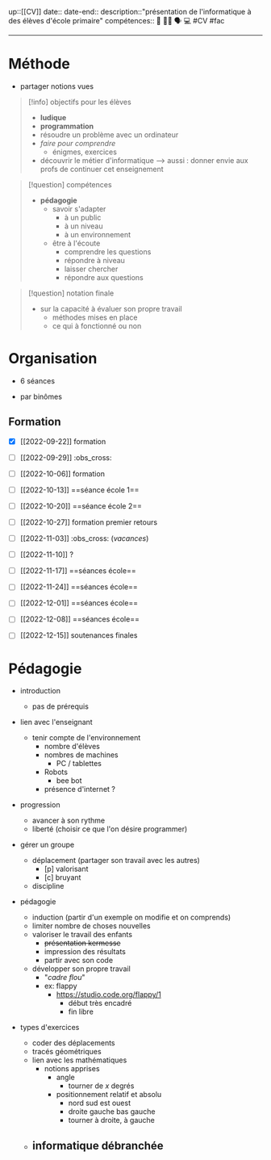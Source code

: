 up::[[CV]]
date::
date-end::
description::"présentation de l'informatique à des élèves d'école primaire"
compétences:: 🤝 🧑‍🏫 🗣️ 💻
#CV #fac

---

# Méthode
 - partager notions vues

> [!info] objectifs pour les élèves
>  - **ludique**
>  - **programmation**
>  - résoudre un problème avec un ordinateur
>  - _faire pour comprendre_
>      - énigmes, exercices
>  - découvrir le métier d'informatique
>  --> aussi : donner envie aux profs de continuer cet enseignement


> [!question] compétences
>  - **pédagogie**
>      - savoir s'adapter
>          - à un public
>          - à un niveau
>          - à un environnement
>      - être à l'écoute
>          - comprendre les questions
>          - répondre à niveau
>          - laisser chercher
>          - répondre aux questions


> [!question] notation finale
>  - sur la capacité à évaluer son propre travail
>      - méthodes mises en place
>      - ce qui à fonctionné ou non

# Organisation
 - 6 séances

 - par binômes

## Formation
 - [x] [[2022-09-22]] formation
 - [ ] [[2022-09-29]] :obs_cross:
 - [ ] [[2022-10-06]] formation
 - [ ] [[2022-10-13]] ==séance école 1==
 - [ ] [[2022-10-20]] ==séance école 2==
 - [ ] [[2022-10-27]] formation premier retours
 - [ ] [[2022-11-03]] :obs_cross: (_vacances_)
 - [ ] [[2022-11-10]] ?
 - [ ] [[2022-11-17]] ==séances école==
 - [ ] [[2022-11-24]] ==séances école==
 - [ ] [[2022-12-01]] ==séances école==
 - [ ] [[2022-12-08]] ==séances école==
 - [ ] [[2022-12-15]] soutenances finales


# Pédagogie

 - introduction
     - pas de prérequis

 - lien avec l'enseignant
     - tenir compte de l'environnement
         - nombre d'élèves
         - nombres de machines
             - PC / tablettes
         - Robots
             - bee bot
         - présence d'internet ?
 - progression
     - avancer à son rythme
     - liberté (choisir ce que l'on désire programmer)
 - gérer un groupe
     - déplacement (partager son travail avec les autres)
         - [p] valorisant
         - [c] bruyant
     - discipline

 - pédagogie
     - induction (partir d'un exemple on modifie et on comprends)
     - limiter nombre de choses nouvelles
     - valoriser le travail des enfants
         - ~~présentation kermesse~~
         - impression des résultats
         - partir avec son code
     - développer son propre travail
         - "_cadre flou_"
         - ex: flappy
             - https://studio.code.org/flappy/1
                 - début très encadré
                 - fin libre

 - types d'exercices
     - coder des déplacements
     - tracés géométriques
     - lien avec les mathématiques
         - notions apprises
             - angle
                 - tourner de $x$ degrés
             - positionnement relatif et absolu
                 - nord sud est ouest
                 - droite gauche bas gauche
                 - tourner à droite, à gauche
     - informatique débranchée
         - 
